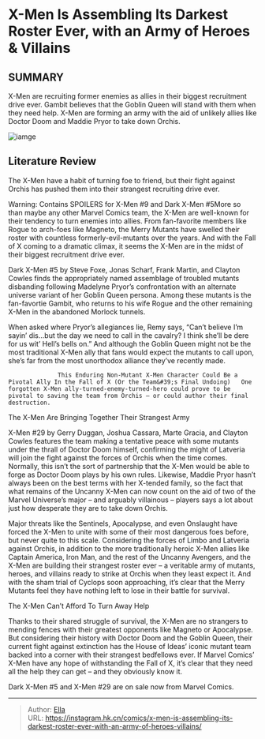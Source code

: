 # X-Men Is Assembling Its Darkest Roster Ever, with an Army of Heroes &amp; Villains


## SUMMARY 



  X-Men are recruiting former enemies as allies in their biggest recruitment drive ever.   Gambit believes that the Goblin Queen will stand with them when they need help.   X-Men are forming an army with the aid of unlikely allies like Doctor Doom and Maddie Pryor to take down Orchis.  

![iamge](https://static1.srcdn.com/wordpress/wp-content/uploads/2023/07/x-men-97-at-marvel.png)

## Literature Review

The X-Men have a habit of turning foe to friend, but their fight against Orchis has pushed them into their strangest recruiting drive ever.




Warning: Contains SPOILERS for X-Men #9 and Dark X-Men #5More so than maybe any other Marvel Comics team, the X-Men are well-known for their tendency to turn enemies into allies. From fan-favorite members like Rogue to arch-foes like Magneto, the Merry Mutants have swelled their roster with countless formerly-evil-mutants over the years. And with the Fall of X coming to a dramatic climax, it seems the X-Men are in the midst of their biggest recruitment drive ever.




Dark X-Men #5 by Steve Foxe, Jonas Scharf, Frank Martin, and Clayton Cowles finds the appropriately named assemblage of troubled mutants disbanding following Madelyne Pryor’s confrontation with an alternate universe variant of her Goblin Queen persona. Among these mutants is the fan-favortie Gambit, who returns to his wife Rogue and the other remaining X-Men in the abandoned Morlock tunnels.

          

When asked where Pryor’s allegiances lie, Remy says, “Can’t believe I’m sayin’ dis…but the day we need to call in the cavalry? I think she’ll be dere for us wit’ Hell’s bells on.” And although the Goblin Queen might not be the most traditional X-Men ally that fans would expect the mutants to call upon, she’s far from the most unorthodox alliance they’ve recently made.




                  This Enduring Non-Mutant X-Men Character Could Be a Pivotal Ally In the Fall of X (Or the Team&#39;s Final Undoing)   One forgotten X-Men ally-turned-enemy-turned-hero could prove to be pivotal to saving the team from Orchis – or could author their final destruction.   


 The X-Men Are Bringing Together Their Strangest Army 
          

X-Men #29 by Gerry Duggan, Joshua Cassara, Marte Gracia, and Clayton Cowles features the team making a tentative peace with some mutants under the thrall of Doctor Doom himself, confirming the might of Latveria will join the fight against the forces of Orchis when the time comes. Normally, this isn’t the sort of partnership that the X-Men would be able to forge as Doctor Doom plays by his own rules. Likewise, Maddie Pryor hasn’t always been on the best terms with her X-tended family, so the fact that what remains of the Uncanny X-Men can now count on the aid of two of the Marvel Universe’s major – and arguably villainous – players says a lot about just how desperate they are to take down Orchis.




Major threats like the Sentinels, Apocalypse, and even Onslaught have forced the X-Men to unite with some of their most dangerous foes before, but never quite to this scale. Considering the forces of Limbo and Latveria against Orchis, in addition to the more traditionally heroic X-Men allies like Captain America, Iron Man, and the rest of the Uncanny Avengers, and the X-Men are building their strangest roster ever – a veritable army of mutants, heroes, and villains ready to strike at Orchis when they least expect it. And with the sham trial of Cyclops soon approaching, it’s clear that the Merry Mutants feel they have nothing left to lose in their battle for survival.



 The X-Men Can’t Afford To Turn Away Help 
          

Thanks to their shared struggle of survival, the X-Men are no strangers to mending fences with their greatest opponents like Magneto or Apocalypse. But considering their history with Doctor Doom and the Goblin Queen, their current fight against extinction has the House of Ideas’ iconic mutant team backed into a corner with their strangest bedfellows ever. If Marvel Comics’ X-Men have any hope of withstanding the Fall of X, it’s clear that they need all the help they can get – and they obviously know it.






Dark X-Men #5 and X-Men #29 are on sale now from Marvel Comics.





---

> Author: [Ella](https://instagram.hk.cn/)  
> URL: https://instagram.hk.cn/comics/x-men-is-assembling-its-darkest-roster-ever-with-an-army-of-heroes-villains/  

